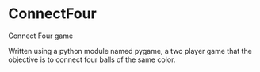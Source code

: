 # ConnectFour
Connect Four game 

Written using a python module named pygame, a two player game that the objective is to connect four balls of the same color.
